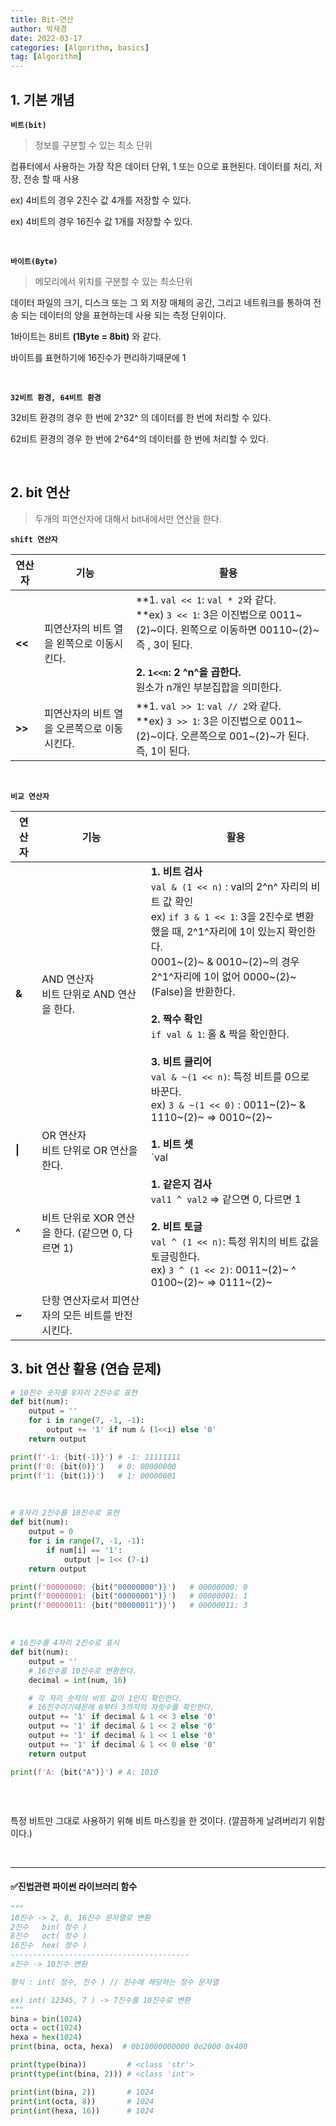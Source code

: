 ```yaml
---
title: Bit-연산
author: 박재경
date: 2022-03-17
categories: [Algorithm, basics]
tag: [Algorithm]
---
```


## 1. 기본 개념

**`비트(bit)`** 

> 정보를 구분할 수 있는 최소 단위

컴퓨터에서 사용하는 가장 작은 데이터 단위, 1 또는 0으로 표현된다. 데이터를 처리, 저장, 전송 할 때 사용

ex) 4비트의 경우 2진수 값 4개를 저장할 수 있다. 

ex) 4비트의 경우 16진수 값 1개를 저장할 수 있다. 

<br>

**`바이트(Byte)`** 

>  메모리에서 위치를 구분할 수 있는 최소단위

데이터 파일의 크기, 디스크 또는 그 외 저장 매체의 공간, 그리고 네트워크를 통하여 전송 되는 데이터의 양을 표현하는데 사용 되는 측정 단위이다. 

1바이트는 8비트 **(1Byte = 8bit)** 와 같다. 

바이트를 표현하기에 16진수가 편리하기때문에 1

<br>

**`32비트 환경, 64비트 환경`**

32비트 환경의 경우 한 번에 2^32^ 의 데이터를 한 번에 처리할 수 있다.

62비트 환경의 경우 한 번에 2^64^의 데이터를 한 번에 처리할 수 있다. 

<br>

## 2. bit 연산

> 두개의 피연산자에 대해서 bit내에서만 연산을 한다. 

**`shift 연산자`**

| 연산자 | 기능                                              | 활용                                                         |
| ------ | ------------------------------------------------- | ------------------------------------------------------------ |
| **<<** | 피연산자의 비트 열을 왼쪽으로 이동시킨다.<br />   | **1. `val << 1`: `val * 2`와 같다. <br />**ex) `3 << 1`: 3은 이진법으로 0011~(2)~이다. 왼쪽으로 이동하면 00110~(2)~즉 , 3이 된다.<br /><br />**2. `1<<n`: 2 ^n^을 곱한다.** <br />원소가 n개인 부분집합을 의미한다. <br /> |
| **>>** | 피연산자의 비트 열을 오른쪽으로 이동시킨다.<br /> | **1. `val >> 1`: `val // 2`와 같다. <br />**ex) `3 >> 1`:  3은 이진법으로 0011~(2)~이다. 오른쪽으로 001~(2)~가 된다. 즉, 1이 된다. |

<br>

**`비교 연산자`**

| 연산자 | 기능                                               | 활용                                                         |
| ------ | -------------------------------------------------- | ------------------------------------------------------------ |
| **&**  | AND 연산자<br />비트 단위로 AND 연산을 한다.       | **1. 비트 검사**<br />`val & (1 << n)` : val의 2^n^ 자리의 비트 값 확인<br />ex) `if 3 & 1 << 1`:  3을 2진수로 변환했을 때,  2^1^자리에 1이 있는지 확인한다.  <br />0001~(2)~ & 0010~(2)~의 경우 2^1^자리에 1이 없어 0000~(2)~(False)을 반환한다.    <br /><br />**2. 짝수 확인**<br />`if val & 1`: 홀 & 짝을 확인한다.<br /><br />**3. 비트 클리어** <br />`val & ~(1 << n)`: 특정 비트를 0으로 바꾼다.<br />ex) `3 & ~(1 << 0)` : 0011~(2)~ & 1110~(2)~ => 0010~(2)~ |
| **\|** | OR 연산자<br />비트 단위로 OR 연산을 한다.         | **1. 비트 셋** <br />`val | (1 << n)`: val의 2^n^ 자리의 비트 값을 1로 설정한다.<br />ex) `3 | (1 << 2)` : 0011~(2)~ \| 0100~(2)~ => 0111~(2)~ |
| **^**  | 비트 단위로 XOR 연산을 한다. (같으면 0, 다르면 1)  | **1. 같은지 검사**<br />`val1 ^ val2` => 같으면 0, 다르면 1<br /><br />**2. 비트 토글**<br />`val ^ (1 << n)`: 특정 위치의 비트 값을 토글링한다.<br />ex) `3 ^ (1 << 2)`: 0011~(2)~  ^ 0100~(2)~ => 0111~(2)~ |
| **~**  | 단항 연산자로서 피연산자의 모든 비트를 반전시킨다. |                                                              |



## 3. bit 연산 활용 (연습 문제)

```python
# 10진수 숫자를 8자리 2진수로 표현
def bit(num):
    output = ''
    for i in range(7, -1, -1):
        output += '1' if num & (1<<i) else '0'
    return output

print(f'-1: {bit(-1)}') # -1: 11111111
print(f'0: {bit(0)}')   # 0: 00000000 
print(f'1: {bit(1)}')   # 1: 00000001
```

<br>

```python
# 8자리 2진수를 10진수로 표현
def bit(num):
    output = 0
    for i in range(7, -1, -1):
        if num[i] == '1':
            output |= 1<< (7-i)
    return output

print(f'00000000: {bit("00000000")}')   # 00000000: 0
print(f'00000001: {bit("00000001")}')   # 00000001: 1
print(f'00000011: {bit("00000011")}')   # 00000011: 3

```

<br>

```python
# 16진수를 4자리 2진수로 표시
def bit(num):
    output = ''
    # 16진수를 10진수로 변환한다.
    decimal = int(num, 16)

    # 각 자리 숫자의 비트 값이 1인지 확인한다.
    # 16진수이기때문에 0부터 3까지의 자릿수를 확인한다.
    output += '1' if decimal & 1 << 3 else '0'
    output += '1' if decimal & 1 << 2 else '0'
    output += '1' if decimal & 1 << 1 else '0'
    output += '1' if decimal & 1 << 0 else '0'
    return output

print(f'A: {bit("A")}') # A: 1010
```

<br>

```py

```

특정 비트만 그대로 사용하기 위해 비트 마스킹을 한 것이다. (깔끔하게 날려버리기 위함이다.)

<br>

---

#### ✅진법관련 파이썬 라이브러리 함수

```python
"""
10진수 -> 2, 8, 16진수 문자열로 변환
2진수   bin( 정수 )
8진수   oct( 정수 )
16진수  hex( 정수 )
----------------------------------------
x진수 -> 10진수 변환

형식 : int( 정수, 진수 ) // 진수에 해당하는 정수 문자열

ex) int( 12345, 7 ) -> 7진수를 10진수로 변환
"""
bina = bin(1024)
octa = oct(1024)
hexa = hex(1024)
print(bina, octa, hexa)  # 0b10000000000 0o2000 0x400

print(type(bina))         # <class 'str'>
print(type(int(bina, 2))) # <class 'int'>

print(int(bina, 2))       # 1024
print(int(octa, 8))       # 1024
print(int(hexa, 16))      # 1024
```

<br>
